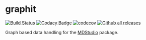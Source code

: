 # graphit

[![Build Status](https://travis-ci.org/py-graphit/graphit.svg?branch=master)](https://travis-ci.org/py-graphit/graphit)
[![Codacy Badge](https://api.codacy.com/project/badge/Grade/83a330cb65e8489d8860d2c5e568bb14)](https://www.codacy.com/app/marcvdijk/lie_graph?utm_source=github.com&amp;utm_medium=referral&amp;utm_content=MD-Studio/lie_graph&amp;utm_campaign=Badge_Grade)
[![codecov](https://codecov.io/gh/r-lib/objectable/branch/master/graph/badge.svg)](https://codecov.io/gh/MD-Studio/lie_graph)
[![Github all releases](https://img.shields.io/github/downloads/Naereen/StrapDown.js/total.svg)](https://GitHub.com/Naereen/StrapDown.js/releases/)

Graph based data handling for the [MDStudio](https://github.com/MD-Studio/MDStudio) package.
